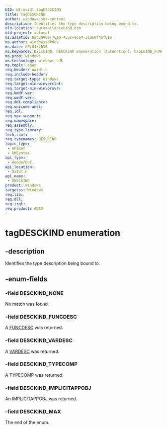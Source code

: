 ```yaml
---
UID: NE:oaidl.tagDESCKIND
title: tagDESCKIND
author: windows-sdk-content
description: Identifies the type description being bound to.
old-location: automat\desckind.htm
old-project: automat
ms.assetid: bab3d80a-7610-455c-9c64-31a60f4bf01e
ms.author: windowssdkdev
ms.date: 05/04/2018
ms.keywords: DESCKIND, DESCKIND enumeration [Automation], DESCKIND_FUNCDESC, DESCKIND_IMPLICITAPPOBJ, DESCKIND_MAX, DESCKIND_NONE, DESCKIND_TYPECOMP, DESCKIND_VARDESC, _oa96_DESCKIND, automat.desckind, oaidl/DESCKIND, oaidl/DESCKIND_FUNCDESC, oaidl/DESCKIND_IMPLICITAPPOBJ, oaidl/DESCKIND_MAX, oaidl/DESCKIND_NONE, oaidl/DESCKIND_TYPECOMP, oaidl/DESCKIND_VARDESC, tagDESCKIND
ms.prod: windows
ms.technology: windows-sdk
ms.topic: enum
req.header: oaidl.h
req.include-header: 
req.target-type: Windows
req.target-min-winverclnt: 
req.target-min-winversvr: 
req.kmdf-ver: 
req.umdf-ver: 
req.ddi-compliance: 
req.unicode-ansi: 
req.idl: 
req.max-support: 
req.namespace: 
req.assembly: 
req.type-library: 
tech.root: 
req.typenames: DESCKIND
topic_type:
 - APIRef
 - kbSyntax
api_type:
 - HeaderDef
api_location:
 - OaIdl.h
api_name:
 - DESCKIND
product: Windows
targetos: Windows
req.lib: 
req.dll: 
req.irql: 
req.product: ADAM
---
```


# tagDESCKIND enumeration


## -description


Identifies the type description being bound to.


## -enum-fields




### -field DESCKIND_NONE

No match was found.


### -field DESCKIND_FUNCDESC

A <a href="9998E0CB-5AA3-4CD8-86EB-34760EB1164E">FUNCDESC</a> was returned.


### -field DESCKIND_VARDESC

A <a href="9584977D-41C4-4F73-8844-2135750DDB80">VARDESC</a> was returned.


### -field DESCKIND_TYPECOMP

A TYPECOMP was returned.


### -field DESCKIND_IMPLICITAPPOBJ

An IMPLICITAPPOBJ was returned.


### -field DESCKIND_MAX

The end of the enum.

